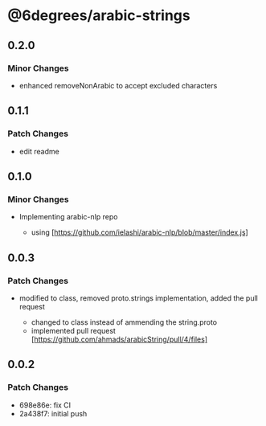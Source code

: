 # @6degrees/arabic-strings

## 0.2.0

### Minor Changes

- enhanced removeNonArabic to accept excluded characters

## 0.1.1

### Patch Changes

- edit readme

## 0.1.0

### Minor Changes

- Implementing arabic-nlp repo

  - using [https://github.com/ielashi/arabic-nlp/blob/master/index.js]

## 0.0.3

### Patch Changes

- modified to class, removed proto.strings implementation, added the pull request

  - changed to class instead of ammending the string.proto
  - implemented pull request [https://github.com/ahmads/arabicString/pull/4/files]

## 0.0.2

### Patch Changes

- 698e86e: fix CI
- 2a438f7: initial push
